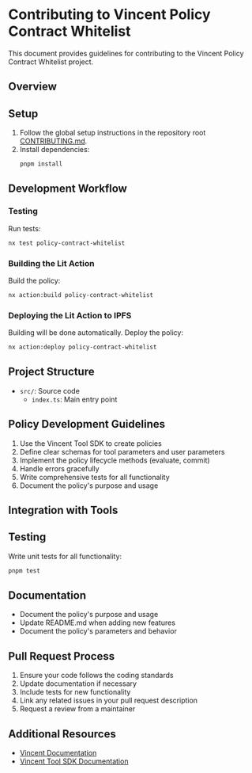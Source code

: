 # Contributing to Vincent Policy Contract Whitelist

This document provides guidelines for contributing to the Vincent Policy Contract Whitelist project.

## Overview

<!-- TODO -->

## Setup

1. Follow the global setup instructions in the repository root [CONTRIBUTING.md](../../../CONTRIBUTING.md).
2. Install dependencies:
   ```bash
   pnpm install
   ```

## Development Workflow

### Testing

Run tests:

```bash
nx test policy-contract-whitelist
```

### Building the Lit Action

Build the policy:

```bash
nx action:build policy-contract-whitelist
```

### Deploying the Lit Action to IPFS

Building will be done automatically. Deploy the policy:

```bash
nx action:deploy policy-contract-whitelist
```

## Project Structure

- `src/`: Source code
  - `index.ts`: Main entry point

## Policy Development Guidelines

1. Use the Vincent Tool SDK to create policies
2. Define clear schemas for tool parameters and user parameters
3. Implement the policy lifecycle methods (evaluate, commit)
4. Handle errors gracefully
5. Write comprehensive tests for all functionality
6. Document the policy's purpose and usage

## Integration with Tools

<!-- TODO -->

## Testing

Write unit tests for all functionality:

```bash
pnpm test
```

## Documentation

- Document the policy's purpose and usage
- Update README.md when adding new features
- Document the policy's parameters and behavior

## Pull Request Process

1. Ensure your code follows the coding standards
2. Update documentation if necessary
3. Include tests for new functionality
4. Link any related issues in your pull request description
5. Request a review from a maintainer

## Additional Resources

- [Vincent Documentation](https://docs.heyvincent.ai/)
- [Vincent Tool SDK Documentation](../../libs/tool-sdk/README.md)
